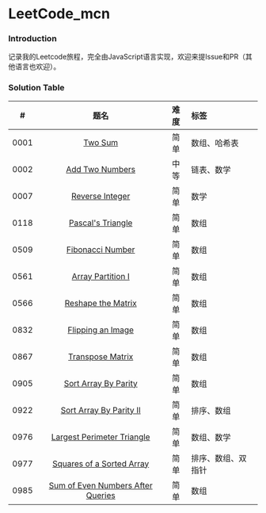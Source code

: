 # LeetCode_mcn

### Introduction

记录我的Leetcode旅程，完全由JavaScript语言实现，欢迎来提Issue和PR（其他语言也欢迎）。

### Solution Table

|  #   |                             题名                             | 难度 | 标签               |
| :--: | :----------------------------------------------------------: | :--: | :----------------- |
| 0001 | [Two Sum](https://github.com/Mcnwork2018/LeetCode_mcn/tree/master/solution/0001.%20Two%20Sum) | 简单 | 数组、哈希表       |
| 0002 | [Add Two Numbers](https://github.com/Mcnwork2018/LeetCode_mcn/tree/master/solution/0002.%20Add%20Two%20Numbers) | 中等 | 链表、数学         |
| 0007 | [Reverse Integer](https://github.com/Mcnwork2018/LeetCode_mcn/tree/master/solution/0007.%20Reverse%20Integer) | 简单 | 数学               |
| 0118 | [Pascal's Triangle](https://github.com/Mcnwork2018/LeetCode_mcn/tree/master/solution/0118.%20Pascal's%20Triangle) | 简单 | 数组               |
| 0509 | [Fibonacci Number](https://github.com/Mcnwork2018/LeetCode_mcn/tree/master/solution/0509.%20Fibonacci%20Number) | 简单 | 数组               |
| 0561 | [Array Partition I](https://github.com/Mcnwork2018/LeetCode_mcn/tree/master/solution/0561.%20Array%20Partition%20I) | 简单 | 数组               |
| 0566 | [Reshape the Matrix](https://github.com/Mcnwork2018/LeetCode_mcn/tree/master/solution/0566.%20Reshape%20the%20Matrix) | 简单 | 数组               |
| 0832 | [Flipping an Image](https://github.com/Mcnwork2018/LeetCode_mcn/tree/master/solution/0832.%20Flipping%20an%20Image) | 简单 | 数组               |
| 0867 | [Transpose Matrix](https://github.com/Mcnwork2018/LeetCode_mcn/tree/master/solution/0867.%20Transpose%20Matrix) | 简单 | 数组               |
| 0905 | [Sort Array By Parity](https://github.com/Mcnwork2018/LeetCode_mcn/tree/master/solution/0905.%20Sort%20Array%20By%20Parity) | 简单 | 数组               |
| 0922 | [Sort Array By Parity II](https://github.com/Mcnwork2018/LeetCode_mcn/tree/master/solution/0922.%20Sort%20Array%20By%20Parity%20II) | 简单 | 排序、数组         |
| 0976 | [Largest Perimeter Triangle](https://github.com/Mcnwork2018/LeetCode_mcn/tree/master/solution/0976.%20Largest%20Perimeter%20Triangle) | 简单 | 数组、数学         |
| 0977 | [Squares of a Sorted Array](https://github.com/Mcnwork2018/LeetCode_mcn/tree/master/solution/0977.%20Squares%20of%20a%20Sorted%20Array) | 简单 | 排序、数组、双指针 |
| 0985 | [Sum of Even Numbers After Queries](https://github.com/Mcnwork2018/LeetCode_mcn/tree/master/solution/0985.%20Sum%20of%20Even%20Numbers%20After%20Queries) | 简单 | 数组               |





